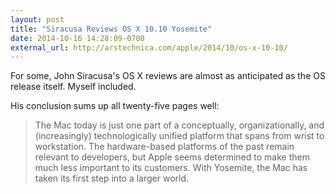 ```yaml
---
layout: post
title: "Siracusa Reviews OS X 10.10 Yosemite"
date: 2014-10-16 14:28:09-0700
external_url: http://arstechnica.com/apple/2014/10/os-x-10-10/
---
```


For some, John Siracusa's OS X reviews are almost as anticipated as the OS release itself. Myself included.

His conclusion sums up all twenty-five pages well:

> The Mac today is just one part of a conceptually, organizationally, and (increasingly) technologically unified platform that spans from wrist to workstation. The hardware-based platforms of the past remain relevant to developers, but Apple seems determined to make them much less important to its customers. With Yosemite, the Mac has taken its first step into a larger world.


